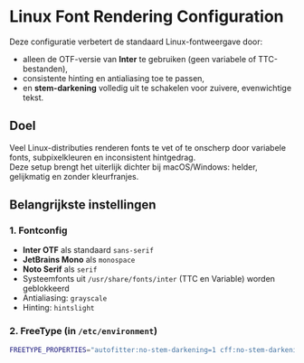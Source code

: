 # Linux Font Rendering Configuration

Deze configuratie verbetert de standaard Linux-fontweergave door:
- alleen de OTF-versie van **Inter** te gebruiken (geen variabele of TTC-bestanden),
- consistente hinting en antialiasing toe te passen,
- en **stem-darkening** volledig uit te schakelen voor zuivere, evenwichtige tekst.

## Doel
Veel Linux-distributies renderen fonts te vet of te onscherp door variabele fonts, subpixelkleuren en inconsistent hintgedrag.  
Deze setup brengt het uiterlijk dichter bij macOS/Windows: helder, gelijkmatig en zonder kleurfranjes.

## Belangrijkste instellingen
### 1. Fontconfig
- **Inter OTF** als standaard `sans-serif`
- **JetBrains Mono** als `monospace`
- **Noto Serif** als `serif`
- Systeemfonts uit `/usr/share/fonts/inter` (TTC en Variable) worden geblokkeerd
- Antialiasing: `grayscale`
- Hinting: `hintslight`

### 2. FreeType (in `/etc/environment`)
```bash
FREETYPE_PROPERTIES="autofitter:no-stem-darkening=1 cff:no-stem-darkening=1 type1:no-stem-darkening=1 t1cid:no-stem-darkening=1"
